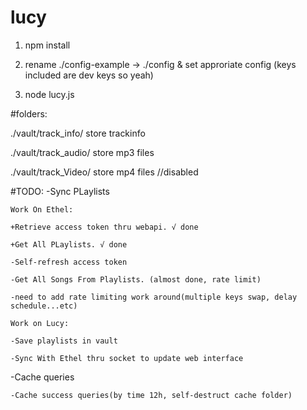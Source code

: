 # lucy

1. npm install

2. rename ./config-example -> ./config & set approriate config (keys included are dev keys so yeah)

3. node lucy.js


#folders:

./vault/track_info/  store trackinfo

./vault/track_audio/ store mp3 files

./vault/track_Video/ store mp4 files //disabled

#TODO:
-Sync PLaylists

	Work On Ethel:

	+Retrieve access token thru webapi. √ done

	+Get All PLaylists. √ done 

	-Self-refresh access token

	-Get All Songs From Playlists. (almost done, rate limit)

	-need to add rate limiting work around(multiple keys swap, delay schedule...etc)

	Work on Lucy:

	-Save playlists in vault

	-Sync With Ethel thru socket to update web interface

-Cache queries

	-Cache success queries(by time 12h, self-destruct cache folder)

	